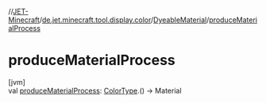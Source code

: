 //[JET-Minecraft](../../../index.md)/[de.jet.minecraft.tool.display.color](../index.md)/[DyeableMaterial](index.md)/[produceMaterialProcess](produce-material-process.md)

# produceMaterialProcess

[jvm]\
val [produceMaterialProcess](produce-material-process.md): [ColorType](../-color-type/index.md).() -&gt; Material
